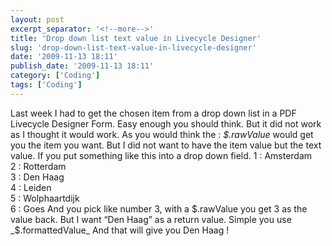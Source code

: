 ```yaml
---
layout: post
excerpt_separator: '<!--more-->'
title: 'Drop down list text value in Livecycle Designer'
slug: 'drop-down-list-text-value-in-livecycle-designer'
date: '2009-11-13 18:11'
publish_date: '2009-11-13 18:11'
category: ['Coding']
tags: ['Coding']
---
```

Last week I had to get the chosen item from a drop down list in a PDF
Livecycle Designer Form. Easy enough you should think. But it did not work as
I thought it would work. As you would think the : _$.rawValue_ would get you
the item you want. But I did not want to have the item value but the text
value. If you put something like this into a drop down field. 1 : Amsterdam  
2 : Rotterdam  
3 : Den Haag  
4 : Leiden  
5 : Wolphaartdijk  
6 : Goes And you pick like number 3, with a $.rawValue you get 3 as the value
back. But I want “Den Haag” as a return value. Simple you use
_$.formattedValue_ And that will give you Den Haag !

